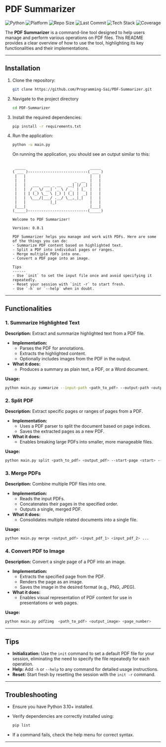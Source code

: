 # PDF Summarizer

![Python](https://img.shields.io/badge/Python-3.10%2B-blue) ![Platform](https://img.shields.io/badge/Platform-Mac%20%7C%20Windows%20%7C%20Linux-lightgrey) ![Repo Size](https://img.shields.io/github/repo-size/Programming-Sai/PDF-Summarizer) ![Last Commit](https://img.shields.io/github/last-commit/Programming-Sai/PDF-Summarizer) ![Tech Stack](https://img.shields.io/badge/Built%20with-Python%20%7C%20Argparse%20%7C%20OpenCV%7C%20PymuPdf%7C%20Numpy%7C%20Pillow-brightgreen) ![Coverage](https://img.shields.io/badge/Coverage-80%25-yellowgreen)

The **PDF Summarizer** is a command-line tool designed to help users manage and perform various operations on PDF files. This README provides a clear overview of how to use the tool, highlighting its key functionalities and their implementations.

---

## Installation

1. Clone the repository:

   ```bash
   git clone https://github.com/Programming-Sai/PDF-Summarizer.git
   ```

2. Navigate to the project directory

   ```bash
   cd PDF-Summarizer
   ```

3. Install the required dependencies:

   ```bash
   pip install -r requirements.txt
   ```

4. Run the application:

   ```bash
   python -u main.py
   ```

   On running the application, you should see an output similar to this:

   ```plaintext

    _____                             _____
   ( ___ )---------------------------( ___ )
    |   |                             |   |
    |   |                      _  __  |   |
    |   |   ___  ___ _ __   __| |/ _| |   |
    |   |  / _ \/ __| '_ \ / _` | |_  |   |
    |   | | (_) \__ \ |_) | (_| |  _| |   |
    |   |  \___/|___/ .__/ \__,_|_|   |   |
    |   |           |_|               |   |
    |___|                             |___|
   (_____)---------------------------(_____)

   Welcome to PDF Summarizer!

   Version: 0.0.1

   PDF Summarizer helps you manage and work with PDFs. Here are some of the things you can do:
   - Summarize PDF content based on highlighted text.
   - Split a PDF into individual pages or ranges.
   - Merge multiple PDFs into one.
   - Convert a PDF page into an image.

   Tips
   ------
   - Use `init` to set the input file once and avoid specifying it repeatedly.
   - Reset your session with `init -r` to start fresh.
   - Use `-h` or `--help` when in doubt.
   ```

---

## Functionalities

### 1. Summarize Highlighted Text

**Description:** Extract and summarize highlighted text from a PDF file.

- **Implementation:**
  - Parses the PDF for annotations.
  - Extracts the highlighted content.
  - Optionally includes images from the PDF in the output.
- **What it does:**
  - Produces a summary as plain text, a PDF, or a Word document.

**Usage:**

```bash
python main.py summarize --input-path <path_to_pdf> --output-path <output_path>
```

### 2. Split PDF

**Description:** Extract specific pages or ranges of pages from a PDF.

- **Implementation:**
  - Uses a PDF parser to split the document based on page indices.
  - Saves the extracted pages as a new PDF.
- **What it does:**
  - Enables breaking large PDFs into smaller, more manageable files.

**Usage:**

```bash
python main.py split <path_to_pdf> <output_pdf> --start-page <start> --end-page <end>
```

### 3. Merge PDFs

**Description:** Combine multiple PDF files into one.

- **Implementation:**
  - Reads the input PDFs.
  - Concatenates their pages in the specified order.
  - Outputs a single, merged PDF.
- **What it does:**
  - Consolidates multiple related documents into a single file.

**Usage:**

```bash
python main.py merge <output_pdf> <input_pdf_1> <input_pdf_2> ...
```

### 4. Convert PDF to Image

**Description:** Convert a single page of a PDF into an image.

- **Implementation:**
  - Extracts the specified page from the PDF.
  - Renders the page as an image.
  - Saves the image in the desired format (e.g., PNG, JPEG).
- **What it does:**
  - Enables visual representation of PDF content for use in presentations or web pages.

**Usage:**

```bash
python main.py pdf2img  <path_to_pdf> <output_image> <page_number>
```

---

## Tips

- **Initialization:** Use the `init` command to set a default PDF file for your session, eliminating the need to specify the file repeatedly for each operation.
- **Help:** Add `-h` or `--help` to any command for detailed usage instructions.
- **Reset:** Start fresh by resetting the session with the `init -r` command.

---

## Troubleshooting

- Ensure you have Python 3.10+ installed.
- Verify dependencies are correctly installed using:

  ```bash
  pip list
  ```

- If a command fails, check the help menu for correct syntax.

---
